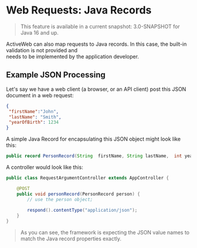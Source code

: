 <div class="page-header">
   <h1>Web Requests: Java Records</h1>
</div>

> This feature is available in a current snapshot:  3.0-SNAPSHOT for Java 16 and up.

ActiveWeb can also map requests to Java records. In this case, the built-in validation is not provided and  
needs to be implemented by the application developer.  

## Example JSON Processing 

Let\'s say we have a web client (a browser, or an API client) post this JSON document in a web request: 

```json
{
 "firstName":"John",
 "lastName": "Smith",
 "yearOfBirth": 1234
}
```

A simple Java Record for encapsulating  this JSON object might look like this: 

```java
public record PersonRecord(String  firstName, String lastName,  int yearOfBirth){}
```

A controller would look like this:

```java
public class RequestArgumentController extends AppController {

    @POST
    public void personRecord(PersonRecord person) {
        // use the person object;
     
        respond().contentType("application/json");
    }
}


```

> As you can see, the framework is expecting the JSON value names to match the Java record properties exactly.  
